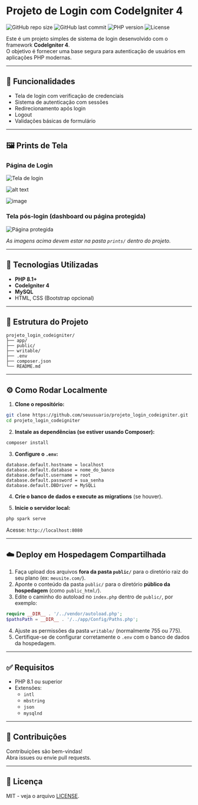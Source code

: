 # Projeto de Login com CodeIgniter 4

![GitHub repo size](https://img.shields.io/github/repo-size/sergiokaminsky575/Projeto_login_codeginiter)
![GitHub last commit](https://img.shields.io/github/last-commit/sergiokaminsky575/Projeto_login_codeginiter)
![PHP version](https://img.shields.io/badge/PHP-%3E=8.1-blue)
![License](https://img.shields.io/github/license/sergiokaminsky575/Projeto_login_codeginiter)

Este é um projeto simples de sistema de login desenvolvido com o framework **CodeIgniter 4**.  
O objetivo é fornecer uma base segura para autenticação de usuários em aplicações PHP modernas.

---

## 🚀 Funcionalidades

- Tela de login com verificação de credenciais
- Sistema de autenticação com sessões
- Redirecionamento após login
- Logout
- Validações básicas de formulário

---

## 🖼️ Prints de Tela

### Página de Login

![Tela de login](prints/login.png)

![alt text](image.png)

![image](https://github.com/user-attachments/assets/11250c84-6b57-4ebf-aaad-852884d94efa)


### Tela pós-login (dashboard ou página protegida)

![Página protegida](prints/dashboard.png)

*As imagens acima devem estar na pasta `prints/` dentro do projeto.*

---

## 🧱 Tecnologias Utilizadas

- **PHP 8.1+**
- **CodeIgniter 4**
- **MySQL**
- HTML, CSS (Bootstrap opcional)

---

## 📁 Estrutura do Projeto

```
projeto_login_codeigniter/
├── app/
├── public/
├── writable/
├── .env
├── composer.json
└── README.md
```

---

## ⚙️ Como Rodar Localmente

1. **Clone o repositório:**

```bash
git clone https://github.com/seuusuario/projeto_login_codeigniter.git
cd projeto_login_codeigniter
```

2. **Instale as dependências (se estiver usando Composer):**

```bash
composer install
```

3. **Configure o `.env`:**

```
database.default.hostname = localhost
database.default.database = nome_do_banco
database.default.username = root
database.default.password = sua_senha
database.default.DBDriver = MySQLi
```

4. **Crie o banco de dados e execute as migrations** (se houver).

5. **Inicie o servidor local:**

```bash
php spark serve
```

Acesse: `http://localhost:8080`

---

## ☁️ Deploy em Hospedagem Compartilhada

1. Faça upload dos arquivos **fora da pasta `public/`** para o diretório raiz do seu plano (ex: `meusite.com/`).
2. Aponte o conteúdo da pasta `public/` para o diretório **público da hospedagem** (como `public_html/`).
3. Edite o caminho do autoload no `index.php` dentro de `public/`, por exemplo:

```php
require __DIR__ . '/../vendor/autoload.php';
$pathsPath = __DIR__ . '/../app/Config/Paths.php';
```

4. Ajuste as permissões da pasta `writable/` (normalmente 755 ou 775).
5. Certifique-se de configurar corretamente o `.env` com o banco de dados da hospedagem.

---

## ✅ Requisitos

- PHP 8.1 ou superior
- Extensões:
  - `intl`
  - `mbstring`
  - `json`
  - `mysqlnd`

---

## 🤝 Contribuições

Contribuições são bem-vindas!  
Abra issues ou envie pull requests.

---

## 📄 Licença

MIT - veja o arquivo [LICENSE](LICENSE).
